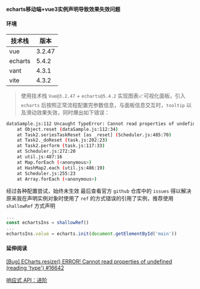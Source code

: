 #### echarts移动端+vue3实例声明导致效果失效问题

#### 环境
| 技术栈 | 版本 |
| ---- | ---- | 
| vue | 3.2.47 |
| echarts | 5.4.2 |
| vant | 4.3.1 |
| vite | 4.3.2 |


> 使用技术栈 `Vue@3.2.47` + `echarts@5.4.2` 实现图表📈可视化面板，引入 `echarts` 后按照正常流程配置完参数信息，与面板信息交互时，`tooltip` 以及滑动效果失效，同时爆出如下错误：

```sh
dataSample.js:112 Uncaught TypeError: Cannot read properties of undefined (reading 'type')
    at Object.reset (dataSample.js:112:34)
    at Task2.seriesTaskReset [as _reset] (Scheduler.js:485:70)
    at Task2._doReset (task.js:202:23)
    at Task2.perform (task.js:117:33)
    at Scheduler.js:272:20
    at util.js:487:16
    at Map.forEach (<anonymous>)
    at HashMap2.each (util.js:486:19)
    at Scheduler.js:255:23
    at Array.forEach (<anonymous>)
```

经过各种配置尝试，始终未生效
最后查看官方 `github` 仓库中的 `issues` 得以解决
原来我在声明实例对象时使用了 `ref` 的方式错误的引用了实例，推荐使用 `shallowRef` 方式声明
```ts
...
const echartsIns = shallowRef()
...
echartsIns.value = echarts.init(document.getElementById('main'))
```

#### 延伸阅读

[[Bug] ECharts.resize() ERROR! Cannot read properties of undefined (reading 'type') #16642](https://github.com/apache/echarts/issues/16642)

[响应式 API：进阶](https://cn.vuejs.org/api/reactivity-advanced.html)
